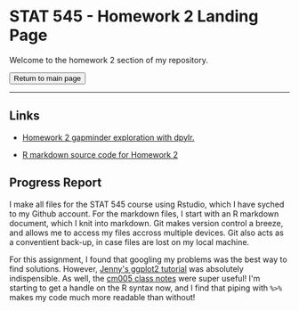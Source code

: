 STAT 545 - Homework 2 Landing Page
==============================

Welcome to the homework 2 section of my repository.

<form action="https://github.com/HScheiber/STAT545-hw-Scheiber-Hayden/blob/master/README.md">
<input type="submit" value="Return to main page" />
</form>

---

## Links

- [Homework 2 gapminder exploration with dpylr.](/hw02/gapminder_dpylr.md)

- [R markdown source code for Homework 2](/hw02/gapminder_dpylr.Rmd)

## Progress Report
I make all files for the STAT 545 course using Rstudio, which I have syched to my Github account. For the markdown files, I start with an R markdown document, which I knit into markdown. Git makes version control a breeze, and allows me to access my files accross multiple devices. Git also acts as a conventient back-up, in case files are lost on my local machine.

For this assignment, I found that googling my problems was the best way to find solutions. However, [Jenny's ggplot2 tutorial](https://github.com/jennybc/ggplot2-tutorial) was absolutely indispensible. As well, the [cm005 class notes](http://stat545.com/cm005-notes_and_exercises.html) were super useful! I'm starting to get a handle on the R syntax now, and I find that piping with `%>%` makes my code much more readable than without!
